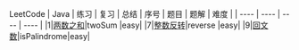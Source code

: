 LeetCode | Java | 练习 | 复习 | 总结
| 序号 | 题目 | 题解 | 难度 |
| ---- | ---- | ---- | ---- |
|1|[两数之和](https://leetcode-cn.com/problems/two-sum/)|twoSum |easy|
|7|[整数反转](https://leetcode-cn.com/problems/reverse-integer/)|reverse |easy|
|9|[回文数](https://leetcode-cn.com/problems/palindrome-number/)|isPalindrome|easy|


